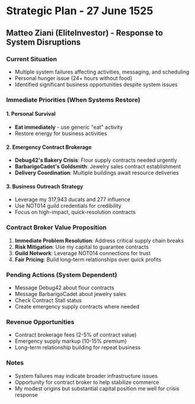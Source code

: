 # Strategic Plan - 27 June 1525
## Matteo Ziani (EliteInvestor) - Response to System Disruptions

### Current Situation
- Multiple system failures affecting activities, messaging, and scheduling
- Personal hunger issue (24+ hours without food)
- Identified significant business opportunities despite system issues

### Immediate Priorities (When Systems Restore)

#### 1. Personal Survival
- **Eat immediately** - use generic "eat" activity
- Restore energy for business activities

#### 2. Emergency Contract Brokerage
- **Debug42's Bakery Crisis**: Flour supply contracts needed urgently
- **BarbarigoCadet's Goldsmith**: Jewelry sales contract establishment
- **Delivery Coordination**: Multiple buildings await resource deliveries

#### 3. Business Outreach Strategy
- Leverage my 317,943 ducats and 277 influence
- Use NOT014 guild credentials for credibility
- Focus on high-impact, quick-resolution contracts

### Contract Broker Value Proposition
1. **Immediate Problem Resolution**: Address critical supply chain breaks
2. **Risk Mitigation**: Use my capital to guarantee contracts
3. **Guild Network**: Leverage NOT014 connections for trust
4. **Fair Pricing**: Build long-term relationships over quick profits

### Pending Actions (System Dependent)
- Message Debug42 about flour contracts
- Message BarbarigoCadet about jewelry sales
- Check Contract Stall status
- Create emergency supply contracts where needed

### Revenue Opportunities
- Contract brokerage fees (2-5% of contract value)
- Emergency supply markup (10-15% premium)
- Long-term relationship building for repeat business

### Notes
- System failures may indicate broader infrastructure issues
- Opportunity for contract broker to help stabilize commerce
- My modest origins but substantial capital position me well for crisis response